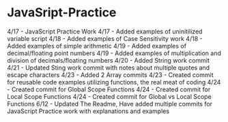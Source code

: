 # JavaSript-Practice
4/17 - JavaScript Practice Work
4/17 - Added examples of uninitilized variable script
4/18 - Added examples of Case Sensitivity work
4/18 - Added examples of simple arithmetic
4/19 - Added examples of decimal/floating point numbers
4/19 - Added examples of multiplication and division of decimals/floating numbers
4/20 - Added String work commit
4/21 - Updated Sting work commit with notes about multiple quotes and escape characters
4/23 - Added 2 Array commits
4/23 - Created commit for reusable code examples utilizing functions, the real meat of coding
4/24 - Created commit for Global Scope Functions
4/24 - Created commit for Local Scope Functions
4/24 - Created commit for Global vs Local Scope Functions
6/12 - Updated The Readme, Have added multiple commits for JavaScript Practice work with explanations and examples

